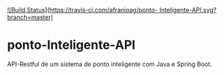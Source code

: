 [![Build Status](https://travis-ci.com/afranioag/ponto-
Inteligente-API.svg?branch=master)](https://travis-ci.com/afranioag/ponto-Inteligente-API)

# ponto-Inteligente-API
API-Restful de um sistema de ponto inteligente com Java e Spring Boot.

